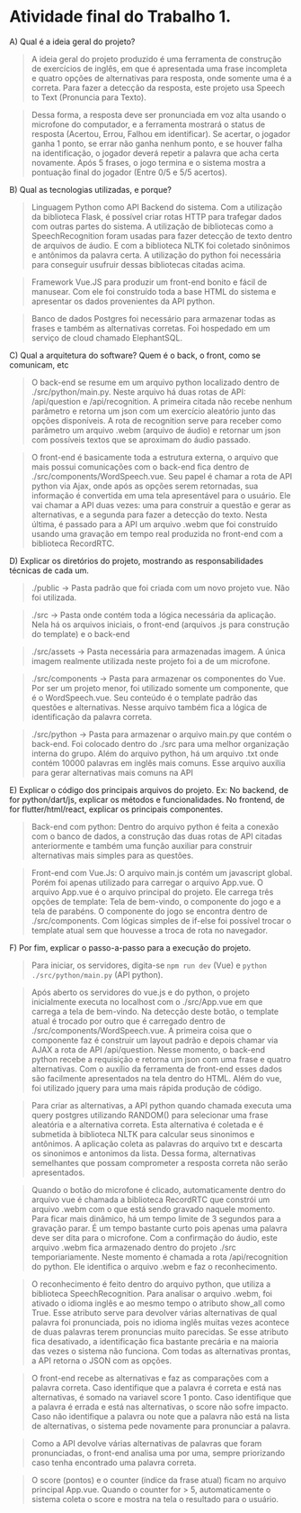 # Atividade final do Trabalho 1.

A) Qual é a ideia geral do projeto?

> A ideia geral do projeto produzido é uma ferramenta de construção de exercícios de inglês, em que é apresentada uma frase incompleta e quatro opções de alternativas para resposta, onde somente uma é a correta. Para fazer a detecção da resposta, este projeto usa Speech to Text (Pronuncia para Texto). 

> Dessa forma, a resposta deve ser pronunciada em voz alta usando o microfone do computador, e a ferramenta mostrará o status de resposta (Acertou, Errou, Falhou em identificar). Se acertar, o jogador ganha 1 ponto, se errar não ganha nenhum ponto, e se houver falha na identificação, o jogador deverá repetir a palavra que acha certa novamente. Após 5 frases, o jogo termina e o sistema mostra a pontuação final do jogador (Entre 0/5 e 5/5 acertos).

B) Qual as tecnologias utilizadas, e porque?

> Linguagem Python como API Backend do sistema. Com a utilização da biblioteca Flask, é possível criar rotas HTTP para trafegar dados com outras partes do sistema. A utilização de bibliotecas como a SpeechRecognition foram usadas para fazer detecção de texto dentro de arquivos de áudio. E com a biblioteca NLTK foi coletado sinônimos e antônimos da palavra certa. A utilização do python foi necessária para conseguir usufruir dessas bibliotecas citadas acima.

> Framework Vue.JS para produzir um front-end bonito e fácil de manusear. Com ele foi construído toda a base HTML do sistema e apresentar os dados provenientes da API python.

> Banco de dados Postgres foi necessário para armazenar todas as frases e também as alternativas corretas. Foi hospedado em um serviço de cloud chamado ElephantSQL.

C) Qual a arquitetura do software?
   Quem é o back, o front, como se comunicam, etc

> O back-end se resume em um arquivo python localizado dentro de ./src/python/main.py. Neste arquivo há duas rotas de API: /api/question e /api/recognition. A primeira citada não recebe nenhum parâmetro e retorna um json com um exercício aleatório junto das opções disponíveis. A rota de recognition serve para receber como parâmetro um arquivo .webm (arquivo de áudio) e retornar um json com possíveis textos que se aproximam do áudio passado.

> O front-end é basicamente toda a estrutura externa, o arquivo que mais possui comunicações com o back-end fica dentro de ./src/components/WordSpeech.vue. Seu papel é chamar a rota de API python via Ajax, onde após as opções serem retornadas, sua informação é convertida em uma tela apresentável para o usuário. Ele vai chamar a API duas vezes: uma para construir a questão e gerar as alternativas, e a segunda para fazer a detecção do texto. Nesta última, é passado para a API um arquivo .webm que foi construído usando uma gravação em tempo real produzida no front-end com a biblioteca RecordRTC.

D) Explicar os diretórios do projeto, mostrando as responsabilidades técnicas de cada um.

> ./public -> Pasta padrão que foi criada com um novo projeto vue. Não foi utilizada.

> ./src -> Pasta onde contém toda a lógica necessária da aplicação. Nela há os arquivos iniciais, o front-end (arquivos .js para construção do template) e o back-end

> ./src/assets -> Pasta necessária para armazenadas imagem. A única imagem realmente utilizada neste projeto foi a de um microfone.

> ./src/components -> Pasta para armazenar os componentes do Vue. Por ser um projeto menor, foi utilizado somente um componente, que é o WordSpeech.vue. Seu conteúdo é o template padrão das questões e alternativas. Nesse arquivo também fica a lógica de identificação da palavra correta.

> ./src/python -> Pasta para armazenar o arquivo main.py que contém o back-end. Foi colocado dentro do ./src para uma melhor organização interna do grupo. Além do arquivo python, há um arquivo .txt onde contém 10000 palavras em inglês mais comuns. Esse arquivo auxilia para gerar alternativas mais comuns na API

E) Explicar o código dos principais arquivos do projeto. Ex:
   No backend, de for python/dart/js, explicar os métodos e funcionalidades.
   No frontend, de for flutter/html/react, explicar os principais componentes.

> Back-end com python: Dentro do arquivo python é feita a conexão com o banco de dados, a construção das duas rotas de API citadas anteriormente e também uma função auxiliar para construir alternativas mais simples para as questões.

> Front-end com Vue.Js: O arquivo main.js contém um javascript global. Porém foi apenas utilizado para carregar o arquivo App.vue. O arquivo App.vue é o arquivo principal do projeto. Ele carrega três opções de template: Tela de bem-vindo, o componente do jogo e a tela de parabéns. O componente do jogo se encontra dentro de ./src/components. Com lógicas simples de if-else foi possível trocar o template atual sem que houvesse a troca de rota no navegador.

F) Por fim, explicar o passo-a-passo para a execução do projeto.

> Para iniciar, os servidores, digita-se `npm run dev` (Vue) e `python ./src/python/main.py` (API python).

> Após aberto os servidores do vue.js e do python, o projeto inicialmente executa no localhost com o ./src/App.vue em que carrega a tela de bem-vindo. Na detecção deste botão, o template atual é trocado por outro que é carregado dentro de ./src/components/WordSpeech.vue. A primeira coisa que o componente faz é construir um layout padrão e depois chamar via AJAX a rota de API /api/question. Nesse momento, o back-end python recebe a requisição e retorna um json com uma frase e quatro alternativas. Com o auxílio da ferramenta de front-end esses dados são facilmente apresentados na tela dentro do HTML. Além do vue, foi utilizado jquery para uma mais rápida produção de código.

> Para criar as alternativas, a API python quando chamada executa uma query postgres utilizando RANDOM() para selecionar uma frase aleatória e a alternativa correta. Esta alternativa é coletada e é submetida à biblioteca NLTK para calcular seus sinonimos e antônimos. A aplicação coleta as palavras do arquivo txt e descarta os sinonimos e antonimos da lista. Dessa forma, alternativas semelhantes que possam comprometer a resposta correta não serão apresentados.

> Quando o botão do microfone é clicado, automaticamente dentro do arquivo vue é chamada a biblioteca RecordRTC que constrói um arquivo .webm com o que está sendo gravado naquele momento. Para ficar mais dinâmico, há um tempo limite de 3 segundos para a gravação parar. É um tempo bastante curto pois apenas uma palavra deve ser dita para o microfone. Com a confirmação do áudio, este arquivo .webm fica armazenado dentro do projeto ./src temporiariamente. Neste momento é chamada a rota /api/recognition do python. Ele identifica o arquivo .webm e faz o reconhecimento.

> O reconhecimento é feito dentro do arquivo python, que utiliza a biblioteca SpeechRecognition. Para analisar o arquivo .webm, foi ativado o idioma inglês e ao mesmo tempo o atributo show_all como True. Esse atributo serve para devolver várias alternativas de qual palavra foi pronunciada, pois no idioma inglês muitas vezes acontece de duas palavras terem pronuncias muito parecidas. Se esse atributo fica desativado, a identificação fica bastante precária e na maioria das vezes o sistema não funciona. Com todas as alternativas prontas, a API retorna o JSON com as opções.

> O front-end recebe as alternativas e faz as comparações com a palavra correta. Caso identifique que a palavra é correta e está nas alternativas, é somado na variavel score 1 ponto. Caso identifique que a palavra é errada e está nas alternativas, o score não sofre impacto. Caso não identifique a palavra ou note que a palavra não está na lista de alternativas, o sistema pede novamente para pronunciar a palavra.

> Como a API devolve várias alternativas de palavras que foram pronunciadas, o front-end analisa uma por uma, sempre priorizando caso tenha encontrado uma palavra correta.

> O score (pontos) e o counter (índice da frase atual) ficam no arquivo principal App.vue. Quando o counter for > 5, automaticamente o sistema coleta o score e mostra na tela o resultado para o usuário.
